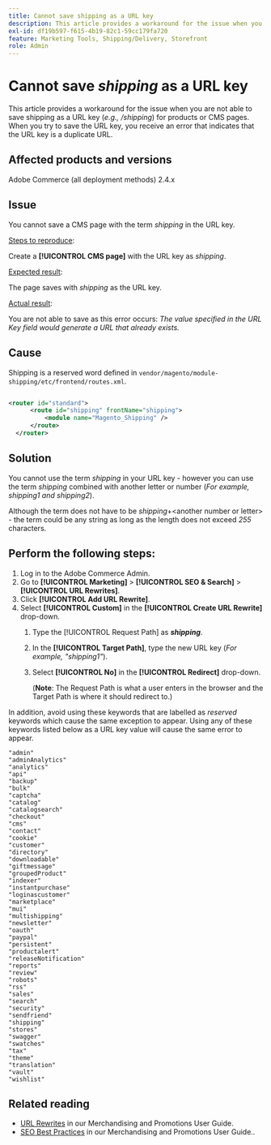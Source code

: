 ```yaml
---
title: Cannot save shipping as a URL key
description: This article provides a workaround for the issue when you are not able to save shipping as a URL key (_e.g., /shipping_) for products or CMS pages. When you try to save the URL key, you receive an error that indicates that the URL key is a duplicate a URL.
exl-id: df19b597-f615-4b19-82c1-59cc179fa720
feature: Marketing Tools, Shipping/Delivery, Storefront
role: Admin
---
```

# Cannot save _shipping_ as a URL key

This article provides a workaround for the issue when you are not able to save shipping as a URL key (_e.g., /shipping_) for products or CMS pages. When you try to save the URL key, you receive an error that indicates that the URL key is a duplicate URL.

## Affected products and versions

Adobe Commerce (all deployment methods) 2.4.x

## Issue

You cannot save a CMS page with the term _shipping_ in the URL key.

<u>Steps to reproduce</u>:

Create a **[!UICONTROL CMS page]** with the URL key as _shipping_.

<u>Expected result</u>:

The page saves with _shipping_ as the URL key.

<u>Actual result</u>:

You are not able to save as this error occurs:
*The value specified in the URL Key field would generate a URL that already exists.*

## Cause

Shipping is a reserved word defined in `vendor/magento/module-shipping/etc/frontend/routes.xml`.

```xml

<router id="standard">
      <route id="shipping" frontName="shipping">
          <module name="Magento_Shipping" />
      </route>
  </router>
```

## Solution

You cannot use the term _shipping_ in your URL key - however you can use the term _shipping_ combined with another letter or number (_For example, shipping1 and shipping2_). 

Although the term does not have to be _shipping_+&lt;another number or letter&gt; - the term could be any string as long as the length does not exceed *255* characters.

## Perform the following steps:

1. Log in to the Adobe Commerce Admin.
1. Go to **[!UICONTROL Marketing]** > **[!UICONTROL SEO & Search]** > **[!UICONTROL URL Rewrites]**.
1. Click **[!UICONTROL Add URL Rewrite]**.
1. Select **[!UICONTROL Custom]** in the **[!UICONTROL Create URL Rewrite]** drop-down.
    1. Type the [!UICONTROL Request Path] as **_shipping_**. 
    1. In the **[!UICONTROL Target Path]**, type the new URL key (_For example, "shipping1"_).
    1. Select **[!UICONTROL No]** in the **[!UICONTROL Redirect]** drop-down.


       (**Note**: The Request Path is what a user enters in the browser and the Target Path is where it should redirect to.)

In addition, avoid using these keywords that are labelled as *reserved* keywords which cause the same exception to appear. Using any of these keywords listed below as a URL key value will cause the same error to appear.


   ```
   "admin"
   "adminAnalytics"
   "analytics"
   "api"
   "backup"
   "bulk"
   "captcha"
   "catalog"
   "catalogsearch"
   "checkout"
   "cms"
   "contact"
   "cookie"
   "customer"
   "directory"
   "downloadable"
   "giftmessage"
   "groupedProduct"
   "indexer"
   "instantpurchase"
   "loginascustomer"
   "marketplace"
   "mui"
   "multishipping"
   "newsletter"
   "oauth"
   "paypal"
   "persistent"
   "productalert"
   "releaseNotification"
   "reports"
   "review"
   "robots"
   "rss"
   "sales"
   "search"
   "security"
   "sendfriend"
   "shipping"
   "stores"
   "swagger"
   "swatches"
   "tax"
   "theme"
   "translation"
   "vault"
   "wishlist"
   ```

## Related reading

* [URL Rewrites](https://experienceleague.adobe.com/en/docs/commerce-admin/marketing/seo/url-rewrites/url-rewrite) in our Merchandising and Promotions User Guide.
* [SEO Best Practices](https://experienceleague.adobe.com/en/docs/commerce-admin/marketing/seo/seo-overview) in our Merchandising and Promotions User Guide..

